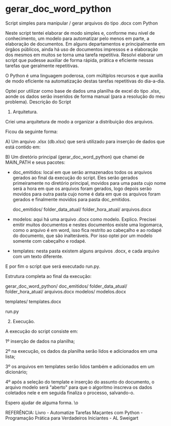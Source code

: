 # gerar_doc_word_python
Script simples para manipular / gerar arquivos do tipo .docx com Python

Neste script tentei elaborar de modo simples e, conforme meu nível de conhecimento, um modelo para automatizar pelo menos em parte, a elaboração de documentos.
Em alguns departamentos e principalmente em órgãos públicos, ainda há uso de documentos impressos e a elaboração dos mesmos em muitos se torna uma tarefa repetitiva. Resolvi elaborar um script que pudesse auxiliar de forma rápida, prática e eficiente nessas tarefas que geralmente repetitivas.

O Python é uma linguagem poderosa, com múltiplos recursos e que auxilia de modo eficiente na automatização destas tarefas repetitivas do dia-a-dia.

Optei por utilizar como base de dados uma planilha de excel do tipo .xlsx, aonde os dados serão inseridos de forma manual (para a resolução do meu problema).
Descrição do Script

1. Arquitetura.

Criei uma arquitetura de modo a organizar a distribuição dos arquivos.

Ficou da seguinte forma:

A) Um arquivo .xlsx (db.xlsx) que será utilizado para inserção de dados que está contido em:

B) Um diretório principal (gerar_doc_word_python) que chamei de MAIN_PATH e seus pacotes:

- doc_emitidos: local em que serão armazenados todos os arquivos gerados ao final da execução do script. Eles serão gerados primeiramente no diretório principal, movidos para uma pasta cujo nome será a hora em que os arquivos foram gerados, logo depois serão movidos para outra pasta cujo nome é data em que os arquivos foram gerados e finalmente movidos para pasta doc_emitidos.


	doc_emitidos/
				folder_data_atual/
								 folder_hora_atual/
								 	              arquivos.docx	


- modelos: aqui há uma arquivo .docx como modelo. Explico. Precisei emitir muitos documentos e nestes documentos existe uma logomarca, como o arquivo é em word, isso fica restrito ao cabeçalho e ao rodapé do documento, que são inalteráveis. Por isso optei por um modelo somente com cabeçalho e rodapé.

- templates: nesta pasta existem alguns arquivos .docx, e cada arquivo com um texto diferente. 

E por fim o script que será executado run.py.

Estrutura completa ao final da execução:



gerar_doc_word_python/
				     doc_emitidos/
								folder_data_atual/
								 				folder_hora_atual/
								 	              				 arquivos.docx
modelos/
		modelos.docx

templates/
		 templates.docx

run.py




2. Execução.

A execução do script consiste em:

1º inserção de dados na planilha;

2º na execução, os dados da planilha serão lidos e adicionados em uma lista;

3º os arquivos em templates serão lidos também e adicionados em um dicionário;

4º após a seleção do template e inserção do assunto do documento, 
o arquivo modelo será "aberto" para que o algoritmo inscreva os dados coletados nele e em seguida finaliza o processo, salvando-o.


Espero ajudar de alguma forma. \o


REFERÊNCIA: 
Livro - Automatize Tarefas Maçantes com Python - Programação Prática para Verdadeiros Iniciantes - AL Sweigart


